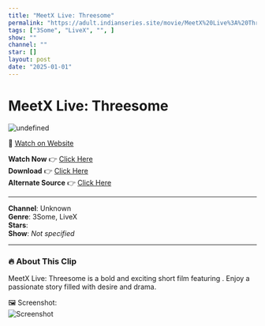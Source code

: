 ```yaml
---
title: "MeetX Live: Threesome"
permalink: "https://adult.indianseries.site/movie/MeetX%20Live%3A%20Threesome"
tags: ["3Some", "LiveX", "", ]
show: ""
channel: ""
star: []
layout: post
date: "2025-01-01"
---
```


# MeetX Live: Threesome

![undefined](https://desisins.com/wp-content/uploads/2024/08/MeetX-ThreeSome-DesiSins.com_.jpg)

🔗 [Watch on Website](https://adult.indianseries.site/movie/MeetX%20Live%3A%20Threesome)

**Watch Now** 👉 [Click Here](https://adult.indianseries.site/movie/MeetX%20Live%3A%20Threesome)  
**Download** 👉 [Click Here](https://adult.indianseries.site/movie/MeetX%20Live%3A%20Threesome)  
**Alternate Source** 👉 [Click Here](https://adult.indianseries.site/movie/MeetX%20Live%3A%20Threesome)

---

**Channel**: Unknown  
**Genre**: 3Some, LiveX  
**Stars**:   
**Show**: *Not specified*

---

### 🔥 About This Clip

MeetX Live: Threesome is a bold and exciting short film featuring . Enjoy a passionate story filled with desire and drama.
 
🖼️ Screenshot:  
![Screenshot](https://desisins.com/wp-content/uploads/2024/08/MeetX-ThreeSome-DesiSins.com_.jpg)
